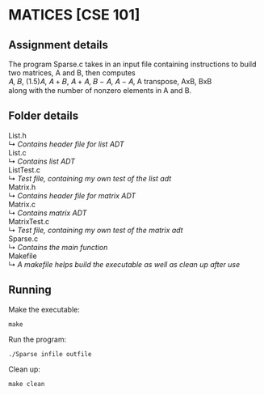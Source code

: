 # MATICES [CSE 101]
## Assignment details
The program Sparse.c takes in an input file containing instructions to build two matrices, A and B, then computes    
𝐴, 𝐵, 
(1.5)𝐴, 
𝐴 + 𝐵, 𝐴 + 𝐴, 
𝐵 − 𝐴, 𝐴 − 𝐴, 
A transpose, 
AxB, BxB    
along with the number of nonzero elements in A and B.

## Folder details
List.h    
↳ *Contains header file for list ADT*    
List.c    
↳ *Contains list ADT*    
ListTest.c    
↳ *Test file, containing my own test of the list adt*    
Matrix.h    
↳ *Contains header file for matrix ADT*    
Matrix.c    
↳ *Contains matrix ADT*    
MatrixTest.c    
↳ *Test file, containing my own test of the matrix adt*    
Sparse.c    
↳ *Contains the main function*    
Makefile    
↳ *A makefile helps build the executable as well as clean up after use*    

## Running
Make the executable:
```
make
```

Run the program:
```
./Sparse infile outfile
```

Clean up:
```
make clean
```
